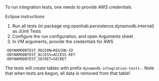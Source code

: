 To run integration tests, one needs to provide AWS credentials.

Eclipse instructions
1. Run all tests (in package org.openhab.persistence.dynamodb.internal) as JUnit Tests
2. Configure the run configuration, and open Arguments sheet
3. In VM arguments, provide the credentials for AWS
````
-DDYNAMODBTEST_REGION=REGION-ID
-DDYNAMODBTEST_ACCESS=ACCESS-KEY
-DDYNAMODBTEST_SECRET=SECRET
````

The tests will create tables with prefix `dynamodb-integration-tests-`. Note that when tests are begun, all data is removed from that table!
